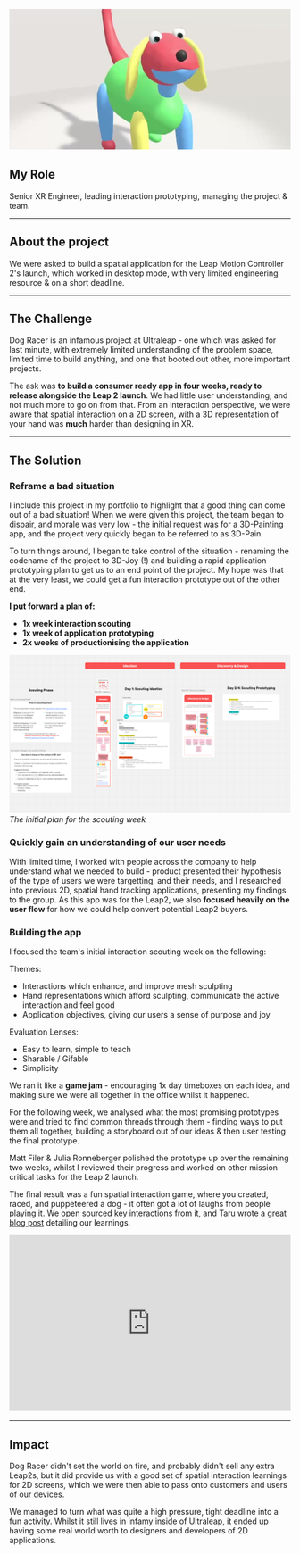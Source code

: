 [![alt text](./images/casestudies/dogracer.jpg)](./images/casestudies/dogracer.jpg)

## My Role

Senior XR Engineer, leading interaction prototyping, managing the project & team.

---

## About the project

We were asked to build a spatial application for the Leap Motion Controller 2's launch, which worked in desktop mode, with very limited engineering resource & on a short deadline.

---

## The Challenge

Dog Racer is an infamous project at Ultraleap - one which was asked for last minute, with extremely limited understanding of the problem space, limited time to build anything, and one that booted out other, more important projects.

The ask was **to build a consumer ready app in four weeks, ready to release alongside the Leap 2 launch**. We had little user understanding, and not much more to go on from that. From an interaction perspective, we were aware that spatial interaction on a 2D screen, with a 3D representation of your hand was **much** harder than designing in XR.

---

## The Solution

### Reframe a bad situation

I include this project in my portfolio to highlight that a good thing can come out of a bad situation! When we were given this project, the team began to dispair, and morale was very low - the initial request was for a 3D-Painting app, and the project very quickly began to be referred to as 3D-Pain.

To turn things around, I began to take control of the situation - renaming the codename of the project to 3D-Joy (!) and building a rapid application prototyping plan to get us to an end point of the project. My hope was that at the very least, we could get a fun interaction prototype out of the other end.

**I put forward a plan of:**

- **1x week interaction scouting**
- **1x week of application prototyping**
- **2x weeks of productionising the application**

[![alt text](./data/casestudies/images/dogracer/grandplan.png)](./data/casestudies/images/dogracer/grandplan.png)
*The initial plan for the scouting week*

### Quickly gain an understanding of our user needs

With limited time, I worked with people across the company to help understand what we needed to build - product presented their hypothesis of the type of users we were targetting, and their needs, and I researched into previous 2D, spatial hand tracking applications, presenting my findings to the group. As this app was for the Leap2, we also **focused heavily on the user flow** for how we could help convert potential Leap2 buyers. 

### Building the app

I focused the team's initial interaction scouting week on the following:

Themes:
- Interactions which enhance, and improve mesh sculpting
- Hand representations which afford sculpting, communicate the active interaction and feel good
- Application objectives, giving our users a sense of purpose and joy

Evaluation Lenses:
- Easy to learn, simple to teach
- Sharable / Gifable
- Simplicity

We ran it like a **game jam** - encouraging 1x day timeboxes on each idea, and making sure we were all together in the office whilst it happened.

For the following week, we analysed what the most promising prototypes were and tried to find common threads through them - finding ways to put them all together, building a storyboard out of our ideas & then user testing the final prototype.

Matt Filer & Julia Ronneberger polished the prototype up over the remaining two weeks, whilst I reviewed their progress and worked on other mission critical tasks for the Leap 2 launch.

The final result was a fun spatial interaction game, where you created, raced, and puppeteered a dog - it often got a lot of laughs from people playing it. We open sourced key interactions from it, and Taru wrote [a great blog post](https://docs.ultraleap.com/ultralab/spatial-design-for-2d.html) detailing our learnings.


<iframe width="100%" height="315" src="https://www.youtube.com/embed/r8QGqpxvsv8?si=2M6NwNLlgdwJ430H" title="YouTube video player" frameborder="0" allow="accelerometer; autoplay; clipboard-write; encrypted-media; gyroscope; picture-in-picture; web-share" referrerpolicy="strict-origin-when-cross-origin" allowfullscreen></iframe>

---

## Impact

Dog Racer didn't set the world on fire, and probably didn't sell any extra Leap2s, but it did provide us with a good set of spatial interaction learnings for 2D screens, which we were then able to pass onto customers and users of our devices.

We managed to turn what was quite a high pressure, tight deadline into a fun activity. Whilst it still lives in infamy inside of Ultraleap, it ended up having some real world worth to designers and developers of 2D applications.
